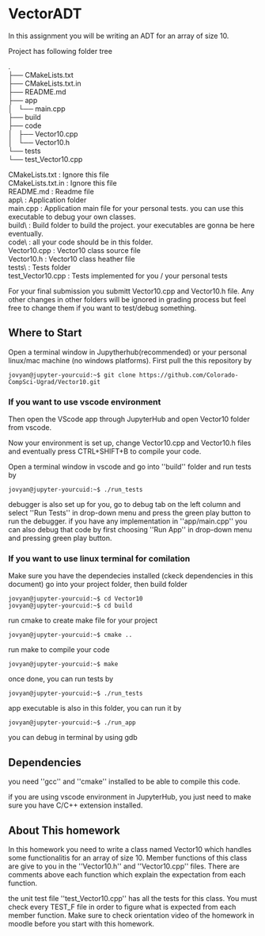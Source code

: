 # VectorADT
In this assignment you will be writing an ADT for an array of size 10.

Project has following folder tree

.  
├── CMakeLists.txt  
├── CMakeLists.txt.in  
├── README.md  
├── app  
│   └── main.cpp  
├── build  
├── code  
│   ├── Vector10.cpp  
│   └── Vector10.h  
└── tests  
    └── test_Vector10.cpp  

CMakeLists.txt      : Ignore this file  
CMakeLists.txt.in   : Ignore this file  
README.md           : Readme file  
app\                : Application folder  
main.cpp            : Application main file for your personal tests. you can use this executable to debug your own classes.  
build\              : Build folder to build the project. your executables are gonna be here eventually.  
code\               : all your code should be in this folder.   
Vector10.cpp        : Vector10 class source file  
Vector10.h          : Vector10 class heather file  
tests\              : Tests folder  
test_Vector10.cpp   : Tests implemented for you / your personal tests  

For your final submission you submitt Vector10.cpp and Vector10.h file. Any other changes in other folders will be ignored in grading process but feel free to change them if you want to test/debug something.

## Where to Start
Open a terminal window in Jupytherhub(recommended) or your personal linux/mac machine (no windows platforms). First pull the this repository by
```console
jovyan@jupyter-yourcuid:~$ git clone https://github.com/Colorado-CompSci-Ugrad/Vector10.git
```
### If you want to use vscode environment
Then open the VScode app through JupyterHub and open Vector10 folder from vscode.

Now your environment is set up, change Vector10.cpp and Vector10.h files and eventually press CTRL+SHIFT+B to compile your code.

Open a terminal window in vscode and go into ''build'' folder and run tests by
```console
jovyan@jupyter-yourcuid:~$ ./run_tests
```
debugger is also set up for you, go to debug tab on the left column and select ''Run Tests'' in drop-down menu and press the green play button to run the debugger. if you have any implementation in ''app/main.cpp'' you can also debug that code by first choosing ''Run App'' in drop-down menu and pressing green play button.

### If you want to use linux terminal for comilation
Make sure you have the dependecies installed (ckeck dependencies in this document)
go into your project folder, then build folder
```console
jovyan@jupyter-yourcuid:~$ cd Vector10
jovyan@jupyter-yourcuid:~$ cd build
```
run cmake to create make file for your project
```console
jovyan@jupyter-yourcuid:~$ cmake ..
```
run make to compile your code
```console
jovyan@jupyter-yourcuid:~$ make
```
once done, you can run tests by 
```console
jovyan@jupyter-yourcuid:~$ ./run_tests
```
app executable is also in this folder, you can run it by
```console
jovyan@jupyter-yourcuid:~$ ./run_app
```
you can debug in terminal by using gdb

## Dependencies
you need ''gcc'' and ''cmake'' installed to be able to compile this code.

if you are using vscode environment in JupyterHub, you just need to make sure you have C/C++ extension installed.

## About This homework

In this homework you need to write a class named Vector10 which handles some functionalitis for an array of size 10. Member functions of this class are give to you in the ''Vector10.h'' and ''Vector10.cpp'' files. There are comments above each function which explain the expectation from each function.

the unit test file ''test_Vector10.cpp'' has all the tests for this class. 
You must check every TEST_F file in order to figure what is expected from each member function. Make sure to check orientation video of the homework in moodle before you start with this homework.